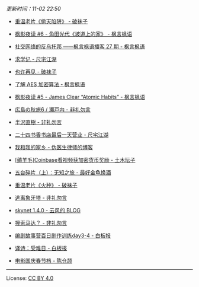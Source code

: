 *更新时间：11-02 22:50*




- [重温老片《偷天陷阱》 - 破袜子](https://pewae.com/2020/11/review-entrapment.html)

- [枫影夜读 #6 - 角田光代《坡道上的家》 - 枫言枫语](https://justinyan.me/post/4363)

- [社交网络的反乌托邦 ——枫言枫语播客 27 期 - 枫言枫语](https://justinyan.me/post/4361)

- [求学记 - 尺宅江湖](http://www.qtwm.com/?p=4669)

- [也许再见 - 破袜子](https://pewae.com/2020/10/maybe-seeyou.html)

- [了解 AES 加密算法 - 枫言枫语](https://justinyan.me/post/4356)

- [枫影夜读 #5 - James Clear “Atomic Habits” - 枫言枫语](https://justinyan.me/post/4352)

- [広島の秋旅6 / 瀬戸内 - 非礼勿言](https://feiliwuyan.com/hiroshima-autumn-19-6/)

- [半沢直樹 - 非礼勿言](https://feiliwuyan.com/hanzawa-naoki/)

- [二十四书香书店最后一天营业 - 尺宅江湖](http://www.qtwm.com/?p=4665)

- [我和我的家乡 - 伪医生律师的博客](https://chidd.net/2020/10/23/homeland.html)

- [[薅羊毛]Coinbase看视频获加密货币奖励 - 土木坛子](https://tumutanzi.com/archives/16751)

- [五台碎片（上）：无知之旅 - 最好金龟换酒](http://fz0512.com/archives/2152)

- [重温老片《火种》 - 破袜子](https://pewae.com/2020/10/review-angel-terminators-ii.html)

- [逃离象牙塔 - 非礼勿言](https://feiliwuyan.com/escape-from-the-ivory-tower/)

- [skynet 1.4.0 - 云风的 BLOG](https://blog.codingnow.com/2020/10/skynet_140.html)

- [搜索马达？ - 非礼勿言](https://feiliwuyan.com/search-engine-201020/)

- [编剧故事营百日剧作训练day3-4 - 白板报](https://wangpei.net/2020/10/20/100-days-of-playwrting-day3-4/)

- [译诗：受难日 - 白板报](https://wangpei.net/2020/10/20/good-friday/)

- [电影国庆春节档 - 陈仓颉](https://imzm.im/welcome-back-to-the-cinema/)




---

License: [CC BY 4.0](https://creativecommons.org/licenses/by/4.0/deed.zh)